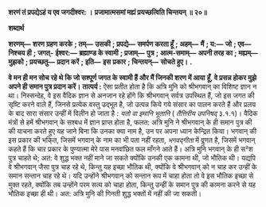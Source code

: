 **शरणं तं प्रपद्येऽहं य एव जगदीश्वर: ।** **प्रजामात्मसमां मह्यं प्रयच्छत्विति चिन्तयन् ॥ २०॥** 

**शब्दार्थ** 

**शरणम्—** **शरण ग्रहण करके** **; तम्—** **उसकी** **; प्रपद्ये—** **समर्पण करता हूँ** **; अहम्—** **मैं** **; य:—** **जो** **; एव—** **निश्चय ही** **; जगत्-** **ईश्वर:—** **ब्रह्माण्ड के स्वामी** **; प्रजाम्—** **पुत्र** **; आत्म-समाम्—** **अपनी तरह का** **; मह्यम्—** **मुझको** **; प्रयच्छतु—** **प्रदान करें** **; इति—** **इस** **प्रकार** **; चिन्तयन्—** **सोचते हुए।** **.** 

**वे मन ही मन सोच रहे थे कि जो सश्पूर्ण जगत के स्वामी हैं और मैं जिनकी शरण में आया** **हूँ, वे प्रसन्न होकर मुझे अपने ही समान पुत्र प्रदान करें।** **तात्पर्य :** ऐसा प्रतीत होता है कि अत्रि मुनि को श्रीभगवान् का विशिष्ट ज्ञान न था। निस्सन्देह, वे इस वैदिक ज्ञान से अनजान रहे होंगे कि श्रीभगवान् सर्वत्र उपस्थित हैं, जो इस जगत की सृष्टि करने वाले हैं, जिनसे प्रत्येक वस्तु उद्भूत है, जो उत्पन्न किये गये संसार का पालन करते हैं और प्रलय के बाद सारा संसार उन्हीं में विलीन हो जाता है : *यतो वा इमानि भूतानि* ( *तैत्तिरीय उपनिषद्* ३.१.१)। वैदिक मंत्रों से हमें श्रीभगवान् के सश्बध में ज्ञान प्राप्त होता है, फलत: अत्रि मुनि ने श्रीभगवान् के ही समान पुत्र की की याचना करते हुए यह जाने बिना कि उनका क्या नाम है, उन पर अपना ध्यान केन्द्रित किया। भगवान् की इस प्रकार की भकि्त, जिसमें भगवान् के नाम का भी पता नहीं रहता, *भगवद्गीता* में वॢणत है, जिसमें भगवान् कहते हैं कि चार प्रकार के पुण्यात्मा मेरे पास मनवांछित फल माँगने आते हैं। अत्रि मुनि भगवान् के ही स²श पुत्र चाहते थे; अत: वे शुद्ध भक्त नहीं माने जा सकते क्योंकि उनकी एक कामना थी, जो भौतिक थी। यद्यपि वे श्रीभगवान् जैसा पुत्र चाह रहे थे, किन्तु यह इच्छा भौतिक थी, क्योंकि वे श्रीभगवान् को न चाह कर उन्हीं के समान सन्तान चाह रहे थे। यदि उन्होंने श्रीभगवान् को सन्तान रूप में चाहा होता तो वे इस भौतिक इच्छा से मुक्त रहते, क्योंकि तब उन्होंने परम सत्य को चाहा होता, किन्तु उन्हीं के समान पुत्र की कामना करने से यह भौतिक इच्छा ही थी। अत: अत्रि मुनि की गिनती शुद्ध भक्तों में नहीं की जा सकती।  